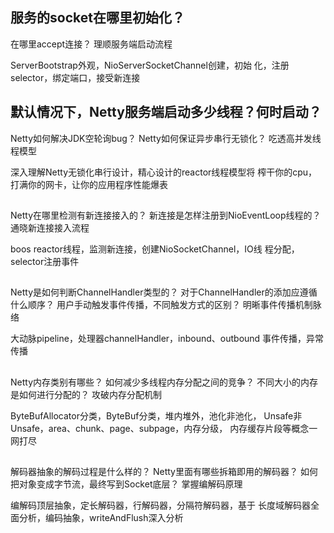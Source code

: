 ## 服务的socket在哪里初始化？
在哪里accept连接？
理顺服务端启动流程

ServerBootstrap外观，NioServerSocketChannel创建，初始
化，注册selector，绑定端口，接受新连接

## 默认情况下，Netty服务端启动多少线程？何时启动？
Netty如何解决JDK空轮询bug？
Netty如何保证异步串行无锁化？
吃透高并发线程模型

深入理解Netty无锁化串行设计，精心设计的reactor线程模型将
榨干你的cpu，打满你的网卡，让你的应用程序性能爆表

##
Netty在哪里检测有新连接接入的？
新连接是怎样注册到NioEventLoop线程的？
通晓新连接接入流程

boos reactor线程，监测新连接，创建NioSocketChannel，IO线
程分配，selector注册事件

##
Netty是如何判断ChannelHandler类型的？
对于ChannelHandler的添加应遵循什么顺序？
用户手动触发事件传播，不同触发方式的区别？
明晰事件传播机制脉络

大动脉pipeline，处理器channelHandler，inbound、outbound
事件传播，异常传播

## 
Netty内存类别有哪些？
如何减少多线程内存分配之间的竞争？
不同大小的内存是如何进行分配的？
攻破内存分配机制

ByteBufAllocator分类，ByteBuf分类，堆内堆外，池化非池化，
Unsafe非Unsafe，area、chunk、page、subpage，内存分级，
内存缓存片段等概念一网打尽

## 
解码器抽象的解码过程是什么样的？
Netty里面有哪些拆箱即用的解码器？
如何把对象变成字节流，最终写到Socket底层？
掌握编解码原理

编解码顶层抽象，定长解码器，行解码器，分隔符解码器，基于
长度域解码器全面分析，编码抽象，writeAndFlush深入分析
